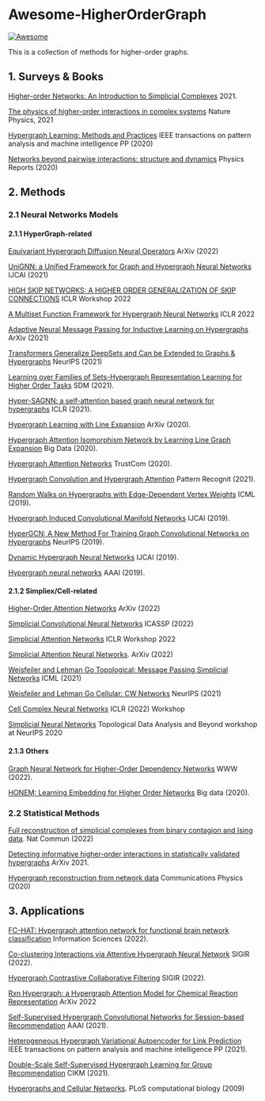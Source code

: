 # Awesome-HigherOrderGraph 


[![Awesome](https://cdn.rawgit.com/sindresorhus/awesome/d7305f38d29fed78fa85652e3a63e154dd8e8829/media/badge.svg)](https://github.com/sindresorhus/awesome)

This is a collection of methods for higher-order graphs.

## 1. Surveys & Books
[Higher-order Networks: An Introduction to Simplicial Complexes](https://www.cambridge.org/core/books/higherorder-networks/26EE7ED4ECB114B2E231987C22759CDF) 2021.

[The physics of higher-order interactions in complex systems](https://www.nature.com/articles/s41567-021-01371-4) Nature Physics, 2021

[Hypergraph Learning: Methods and Practices](https://pubmed.ncbi.nlm.nih.gov/33211654/) IEEE transactions on pattern analysis and machine intelligence PP (2020)

[Networks beyond pairwise interactions: structure and dynamics](https://www.sciencedirect.com/science/article/pii/S0370157320302489) Physics Reports (2020)

## 2. Methods
### 2.1 Neural Networks Models
#### 2.1.1 HyperGraph-related
[Equivariant Hypergraph Diffusion Neural Operators](https://arxiv.org/pdf/2207.06680.pdf) ArXiv (2022)

[UniGNN: a Unified Framework for Graph and Hypergraph Neural Networks](https://www.ijcai.org/proceedings/2021/0353.pdf) IJCAI (2021)

[HIGH SKIP NETWORKS: A HIGHER ORDER GENERALIZATION OF SKIP CONNECTIONS](https://openreview.net/forum?id=Sc8glB-k6e9) ICLR Workshop 2022

[A Multiset Function Framework for Hypergraph Neural Networks](https://openreview.net/forum?id=hpBTIv2uy_E) ICLR 2022

[Adaptive Neural Message Passing for Inductive Learning on Hypergraphs](https://arxiv.org/abs/2109.10683) ArXiv (2021)

[Transformers Generalize DeepSets and Can be Extended to Graphs & Hypergraphs](https://openreview.net/forum?id=scn3RYn1DYx) NeurIPS (2021)

[Learning over Families of Sets-Hypergraph Representation Learning for Higher Order Tasks](https://arxiv.org/abs/2101.07773) SDM (2021).

[Hyper-SAGNN: a self-attention based graph neural network for hypergraphs](https://openreview.net/forum?id=ryeHuJBtPH) ICLR (2021).

[Hypergraph Learning with Line Expansion](https://arxiv.org/abs/2005.04843) ArXiv (2020).

[Hypergraph Attention Isomorphism Network by Learning Line Graph Expansion](https://ieeexplore.ieee.org/document/9378335) Big Data (2020).

[Hypergraph Attention Networks](https://ieeexplore.ieee.org/document/9342986) TrustCom (2020).

[Hypergraph Convolution and Hypergraph Attention](https://www.sciencedirect.com/science/article/pii/S0031320320304404) Pattern Recognit (2021).

[Random Walks on Hypergraphs with Edge-Dependent Vertex Weights](https://proceedings.mlr.press/v97/chitra19a.html) ICML (2019).

[Hypergraph Induced Convolutional Manifold Networks](https://www.ijcai.org/proceedings/2019/371) IJCAI (2019).

[HyperGCN: A New Method For Training Graph Convolutional Networks on Hypergraphs](https://dl.acm.org/doi/10.5555/3454287.3454422) NeurIPS (2019).

[Dynamic Hypergraph Neural Networks](https://www.ijcai.org/proceedings/2019/366) IJCAI (2019).

[Hypergraph neural networks](https://arxiv.org/abs/1809.09401) AAAI (2019).

#### 2.1.2 Simpliex/Cell-related
[Higher-Order Attention Networks](https://arxiv.org/pdf/2206.00606.pdf) ArXiv (2022) 

[Simplicial Convolutional Neural Networks](https://ieeexplore.ieee.org/document/9746017) ICASSP (2022)

[Simplicial Attention Networks](https://openreview.net/forum?id=ScfRNWkpec) ICLR Workshop 2022

[Simplicial Attention Neural Networks](https://arxiv.org/pdf/2203.07485.pdf). ArXiv (2022)

[Weisfeiler and Lehman Go Topological: Message Passing Simplicial Networks](https://arxiv.org/abs/2103.03212) ICML (2021)

[Weisfeiler and Lehman Go Cellular: CW Networks](https://openreview.net/forum?id=uVPZCMVtsSG) NeurIPS (2021)

[Cell Complex Neural Networks](https://openreview.net/pdf?id=6Tq18ySFpGU) ICLR (2022) Workshop

[Simplicial Neural Networks](https://openreview.net/forum?id=nPCt39DVIfk) Topological Data Analysis and Beyond workshop at NeurIPS 2020

#### 2.1.3 Others
[Graph Neural Network for Higher-Order Dependency Networks](https://dl.acm.org/doi/abs/10.1145/3485447.3512161) WWW (2022).

[HONEM: Learning Embedding for Higher Order Networks](https://arxiv.org/abs/1908.05387) Big data (2020).



### 2.2 Statistical Methods
[Full reconstruction of simplicial complexes from binary contagion and Ising data](https://doi.org/10.1038/s41467-022-30706-9). Nat Commun (2022)

[Detecting informative higher-order interactions in statistically validated hypergraphs](https://arxiv.org/abs/2103.16484) ArXiv 2021.

[Hypergraph reconstruction from network data](https://www.nature.com/articles/s42005-021-00637-w) Communications Physics (2020)


## 3. Applications
[FC–HAT: Hypergraph attention network for functional brain network classification](https://www.sciencedirect.com/science/article/pii/S0020025522007307?via%3Dihub) Information Sciences (2022).

[Co-clustering Interactions via Attentive Hypergraph Neural Network](https://dl.acm.org/doi/10.1145/3477495.3531868) SIGIR (2022).

[Hypergraph Contrastive Collaborative Filtering](https://arxiv.org/abs/2204.12200) SIGIR (2022).

[Rxn Hypergraph: a Hypergraph Attention Model for Chemical Reaction Representation](https://arxiv.org/abs/2201.01196) ArXiv 2022

[Self-Supervised Hypergraph Convolutional Networks for Session-based Recommendation](https://arxiv.org/abs/2012.06852) AAAI (2021).

[Heterogeneous Hypergraph Variational Autoencoder for Link Prediction](https://pubmed.ncbi.nlm.nih.gov/33587699/) IEEE transactions on pattern analysis and machine intelligence PP (2021).

[Double-Scale Self-Supervised Hypergraph Learning for Group Recommendation](https://dl.acm.org/doi/10.1145/3459637.3482426) CIKM (2021).

[Hypergraphs and Cellular Networks](https://journals.plos.org/ploscompbiol/article?id=10.1371/journal.pcbi.1000385). PLoS computational biology (2009)
